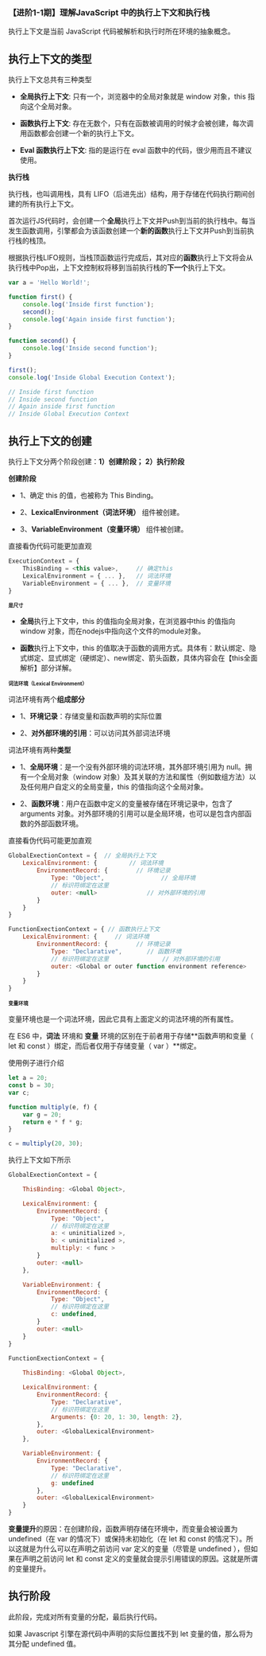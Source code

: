 ### 【进阶1-1期】理解JavaScript 中的执行上下文和执行栈

执行上下文是当前 JavaScript 代码被解析和执行时所在环境的抽象概念。

**执行上下文的类型**
---

执行上下文总共有三种类型

* **全局执行上下文**: 只有一个，浏览器中的全局对象就是 window 对象，this 指向这个全局对象。

* **函数执行上下文**: 存在无数个，只有在函数被调用的时候才会被创建，每次调用函数都会创建一个新的执行上下文。

* **Eval 函数执行上下文**: 指的是运行在 eval 函数中的代码，很少用而且不建议使用。

**执行栈**

执行栈，也叫调用栈，具有 LIFO（后进先出）结构，用于存储在代码执行期间创建的所有执行上下文。

首次运行JS代码时，会创建一个**全局**执行上下文并Push到当前的执行栈中。每当发生函数调用，引擎都会为该函数创建一个**新的函数**执行上下文并Push到当前执行栈的栈顶。

根据执行栈LIFO规则，当栈顶函数运行完成后，其对应的**函数**执行上下文将会从执行栈中Pop出，上下文控制权将移到当前执行栈的**下一个**执行上下文。

```javascript
var a = 'Hello World!';

function first() {  
    console.log('Inside first function');  
    second();  
    console.log('Again inside first function');  
}

function second() {  
    console.log('Inside second function');  
}

first();  
console.log('Inside Global Execution Context');

// Inside first function
// Inside second function
// Again inside first function
// Inside Global Execution Context
```

**执行上下文的创建**
---

执行上下文分两个阶段创建：**1）创建阶段；** **2）执行阶段**

**创建阶段**

* 1、确定 this 的值，也被称为 This Binding。

* 2、**LexicalEnvironment（词法环境）** 组件被创建。

* 3、**VariableEnvironment（变量环境）** 组件被创建。

直接看伪代码可能更加直观

```javascript
ExecutionContext = {  
    ThisBinding = <this value>,     // 确定this 
    LexicalEnvironment = { ... },   // 词法环境
    VariableEnvironment = { ... },  // 变量环境
}
```

<font size=1>**是尺寸**</font>

* **全局**执行上下文中，this 的值指向全局对象，在浏览器中this 的值指向 window 对象，而在nodejs中指向这个文件的module对象。

* **函数**执行上下文中，this 的值取决于函数的调用方式。具体有：默认绑定、隐式绑定、显式绑定（硬绑定）、new绑定、箭头函数，具体内容会在【this全面解析】部分详解。

<font size=1>**词法环境（Lexical Environment）**</font>

词法环境有两个**组成部分**

* 1、**环境记录**：存储变量和函数声明的实际位置

* 2、**对外部环境的引用**：可以访问其外部词法环境

词法环境有两种**类型**

* 1、**全局环境**：是一个没有外部环境的词法环境，其外部环境引用为 null。拥有一个全局对象（window 对象）及其关联的方法和属性（例如数组方法）以及任何用户自定义的全局变量，this 的值指向这个全局对象。

* 2、**函数环境**：用户在函数中定义的变量被存储在环境记录中，包含了arguments 对象。对外部环境的引用可以是全局环境，也可以是包含内部函数的外部函数环境。

直接看伪代码可能更加直观

```javascript
GlobalExectionContext = {  // 全局执行上下文
    LexicalEnvironment: {    	  // 词法环境
        EnvironmentRecord: {   		// 环境记录
            Type: "Object",      		   // 全局环境
            // 标识符绑定在这里 
            outer: <null>  	   		   // 对外部环境的引用
        }
    }  
}

FunctionExectionContext = { // 函数执行上下文
    LexicalEnvironment: {  	  // 词法环境
        EnvironmentRecord: {  		// 环境记录
            Type: "Declarative",  	   // 函数环境
            // 标识符绑定在这里 			  // 对外部环境的引用
            outer: <Global or outer function environment reference>  
        }
    }  
}
```

<font size=1>**变量环境**</font>

变量环境也是一个词法环境，因此它具有上面定义的词法环境的所有属性。

在 ES6 中，**词法** 环境和 **变量** 环境的区别在于前者用于存储**函数声明和变量（ let 和 const ）绑定，而后者仅用于存储变量（ var ）**绑定。

使用例子进行介绍

```javascript
let a = 20;  
const b = 30;  
var c;

function multiply(e, f) {  
    var g = 20;  
    return e * f * g;  
}

c = multiply(20, 30);
```

执行上下文如下所示

```javascript
GlobalExectionContext = {

    ThisBinding: <Global Object>,

    LexicalEnvironment: {  
        EnvironmentRecord: {  
            Type: "Object",  
            // 标识符绑定在这里  
            a: < uninitialized >,  
            b: < uninitialized >,  
            multiply: < func >  
        }  
        outer: <null>  
    },

    VariableEnvironment: {  
        EnvironmentRecord: {  
            Type: "Object",  
            // 标识符绑定在这里  
            c: undefined,  
        }  
        outer: <null>  
    }  
}

FunctionExectionContext = {  
   
    ThisBinding: <Global Object>,

    LexicalEnvironment: {  
        EnvironmentRecord: {  
            Type: "Declarative",  
            // 标识符绑定在这里  
            Arguments: {0: 20, 1: 30, length: 2},  
        },  
        outer: <GlobalLexicalEnvironment>  
    },

    VariableEnvironment: {  
        EnvironmentRecord: {  
            Type: "Declarative",  
            // 标识符绑定在这里  
            g: undefined  
        },  
        outer: <GlobalLexicalEnvironment>  
    }
}
```

**变量提升**的原因：在创建阶段，函数声明存储在环境中，而变量会被设置为 undefined（在 var 的情况下）或保持未初始化（在 let 和 const 的情况下）。所以这就是为什么可以在声明之前访问 var 定义的变量（尽管是 undefined ），但如果在声明之前访问 let 和 const 定义的变量就会提示引用错误的原因。这就是所谓的变量提升。

**执行阶段**
---

此阶段，完成对所有变量的分配，最后执行代码。

如果 Javascript 引擎在源代码中声明的实际位置找不到 let 变量的值，那么将为其分配 undefined 值。